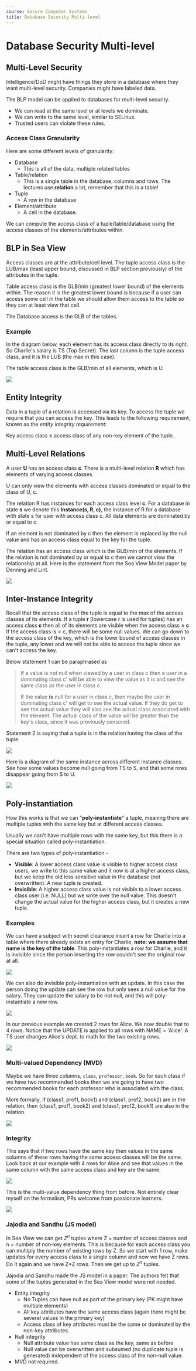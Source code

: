 ```yaml
---
course: Secure Computer Systems
title: Database Security Multi-level
---
```


# Database Security Multi-level

## Multi-Level Security

Intelligence/DoD might have things they store in a database where they want
multi-level security. Companies might have labeled data.

The BLP model can be applied to databases for multi-level security.

- We can read at the same level or at levels we dominate.
- We can write to the same level, similar to SELinux.
- Trusted users can violate these rules.

### Access Class Granularity

Here are some different levels of granularity:

- Database
  - This is all of the data, multiple related tables
- Table/relation
  - This is a single table in the database, columns and rows. The lectures use
    **relation** a lot, remember that this is a table!
- Tuple
  - A row in the database
- Element/attribute
  - A cell in the database.

We can compute the access class of a tuple/table/database using the access
classes of the elements/attributes within.

## BLP in Sea View

Access classes are at the attribute/cell level. The tuple access class is the
LUB/max (least upper bound, discussed in BLP section previously) of the
attributes in the tuple.

Table access class is the GLB/min (greatest lower bound) of the elements within.
The reason it is the greatest lower bound is because if a user can access some
cell in the table we should allow them access to the table so they can at least
view that cell.

The Database access is the GLB of the tables.

### Example

In the diagram below, each element has its access class directly to its right.
So Charlie's salary is TS (Top Secret). The last column is the tuple access
class, and it is the LUB (the max in this case).

The table access class is the GLB/min of all elements, which is U.

![](https://assets.omscs-notes.com/images/notes/secure-computer-systems/module14/access-class.png)

## Entity Integrity

Data in a tuple of a relation is accessed via its key. To access the tuple we
require that you can access the key. This leads to the following requirement,
known as the *entity integrity requirement*:

Key access class $\leq$ access class of any non-key element of the tuple.

## Multi-Level Relations

A user **U** has an access class **c**. There is a multi-level relation **R**
which has elements of varying access classes.

U can only view the elements with access classes dominated or equal to the class
of U, c.

The relation R has instances for each access class level **c**. For a database
in state **s** we denote this **Instance(s, R, c)**, the instance of R for a
database with state s for user with access class c. All data elements are
dominated by or equal to c.

If an element is not dominated by c then the element is replaced by the null
value and has an access class equal to the key for the tuple.

The relation has an access class which is the GLB/min of the elements. If the
relation is not dominated by or equal to c then we cannot view the relationship
at all. Here is the statement from the Sea View Model paper by Denning and Lint.

![](https://assets.omscs-notes.com/images/notes/secure-computer-systems/module14/visrel.png)

## Inter-Instance Integrity

Recall that the access class of the tuple is equal to the max of the access
classes of its elements. If a tuple **r** (lowercase r is used for tuples) has
an access class **c** then all of its elements are visible when the access class
$\geq$ **c**. If the access class is \< c, there will be some null values. We
can go down to the access class of the key, which is the lower bound of access
classes in the tuple, any lower and we will not be able to access the tuple
since we can't access the key.

Below statement 1 can be paraphrased as

> If a value is not null when viewed by a user in class c then a user in a
> dominating class c' will be able to view the value as it is and see the same
> class as the user in class c.
>
>If the value **is** null for a user in class c, then maybe the user in
>dominating class c' will get to see the actual value. If they do get to see the
>actual value they will also see the actual class associated with the element.
>The actual class of the value will be greater than the key's class, since it
>was previously censored.

Statement 2 is saying that a tuple is in the relation having the class of the
tuple.

![](https://assets.omscs-notes.com/images/notes/secure-computer-systems/module14/inter-instance.png)

Here is a diagram of the same instance across different instance classes. See
how some values become null going from TS to S, and that some rows disappear
going from S to U.

![](https://assets.omscs-notes.com/images/notes/secure-computer-systems/module14/visibility.png)

## Poly-instantiation

How this works is that we can "**poly-instantiate**" a tuple, meaning there are
multiple tuples with the same key but at different access classes.

Usually we can't have multiple rows with the same key, but this there is a
special situation called poly-instantiation.

There are two types of poly-instantiation -

- **Visible**: A lower access class value is visible to higher access class
  users, we write to this same value and it now is at a higher access class, but
  we keep the old less sensitive value in the database (not overwritten). A new
  tuple is created.
- **Invisible**: A higher access class value is not visible to a lower access
  class user (i.e. NULL) but we write over the null value. This doesn't change
  the actual value for the higher access class, but it creates a new tuple.

### Examples

We can have a subject with secret clearance insert a row for Charlie into a
table where there already exists an entry for Charlie, **note: we assume that
name is the key of the table**. This poly-instantiates a row for Charlie, and it
is invisible since the person inserting the row couldn't see the original row at
all.

![](https://assets.omscs-notes.com/images/notes/secure-computer-systems/module14/invisible-poly.png)

We can also do invisible poly-instantiation with an update. In this case the
person doing the update can see the row but only sees a null value for the
salary. They can update the salary to be not null, and this will
poly-instantiate a new row.

![](https://assets.omscs-notes.com/images/notes/secure-computer-systems/module14/invisible-poly2.png)

In our previous example we created 2 rows for Alice. We now double that to 4
rows. Notice that the UPDATE is applied to all rows with NAME = 'Alice'. A TS
user changes Alice's dept. to math for the two existing rows.

![](https://assets.omscs-notes.com/images/notes/secure-computer-systems/module14/visible-poly.png)

### Multi-valued Dependency (MVD)

Maybe we have three columns, `class`, `professor`, `book`. So for each class if
we have two recommended books then we are going to have two recommended books
for each professor who is associated with the class.

More formally, if (class1, prof1, book1) and (class1, prof2, book2) are in the
relation, then (class1, prof1, book2) and (class1, prof2, book1) are also in the
relation.

![](https://assets.omscs-notes.com/images/notes/secure-computer-systems/module14/mvd.png)

### Integrity

This says that if two rows have the same key then values in the same columns of
these rows having the same access classes will be the same. Look back at our
example with 4 rows for Alice and see that values in the same column with the
same access class and key are the same.

![](https://assets.omscs-notes.com/images/notes/secure-computer-systems/module14/prop9.png)

This is the multi-value dependency thing from before. Not entirely clear myself
on the formalism, PRs welcome from passionate learners.

![](https://assets.omscs-notes.com/images/notes/secure-computer-systems/module14/mvd2.png)

### Jajodia and Sandhu (JS model)

In Sea View we can get $Z^n$ tuples where Z = number of access classes and n =
number of non-key elements. This is because for each access class you can
multiply the number of existing rows by Z. So we start with 1 row, make updates
for every access class to a single column and now we have Z rows. Do it again
and we have Z\*Z rows. Then we get up to $Z^n$ tuples.

Jajodia and Sandhu made the JS model in a paper. The authors felt that some of
the tuples generated in the Sea View model were not needed.

- Entity integrity
  - No Tuples can have null as part of the primary key (PK might have multiple
    elements)
  - All key attributes have the same access class (again there might be several
    values in the primary key)
  - Access class of key attributes must be the same or dominated by the non-key
    attributes.
- Null integrity
  - Null attribute value has same class as the key, same as before
  - Null value can be overwritten and subsumed (no duplicate tuple is generated)
    independent of the access class of the non-null value.
- MVD not required.
